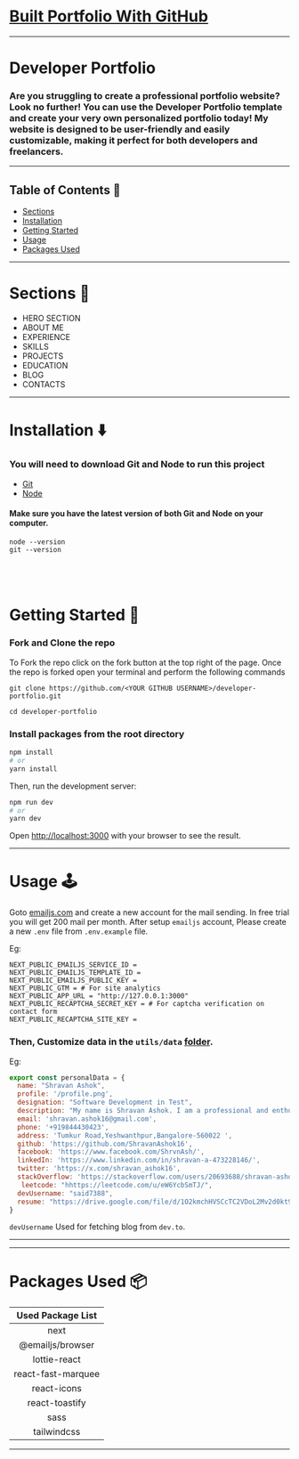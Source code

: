 # [Built Portfolio With GitHub ](https://github.com/ShravanAshok16/web-portfolio/tree/master)

---

# Developer Portfolio

### Are you struggling to create a professional portfolio website? Look no further! You can use the Developer Portfolio template and create your very own personalized portfolio today! My website is designed to be user-friendly and easily customizable, making it perfect for both developers and freelancers.

---

## Table of Contents :scroll:

- [Sections](#sections-bookmark)
- [Installation](#installation-arrow_down)
- [Getting Started](#getting-started-dart)
- [Usage](#usage-joystick)
- [Packages Used](#packages-used-package)

---

# Sections :bookmark:

- HERO SECTION
- ABOUT ME
- EXPERIENCE
- SKILLS
- PROJECTS
- EDUCATION
- BLOG
- CONTACTS

---

# Installation :arrow_down:

### You will need to download Git and Node to run this project

- [Git](https://git-scm.com/downloads)
- [Node](https://nodejs.org/en/download/)

#### Make sure you have the latest version of both Git and Node on your computer.

```
node --version
git --version
```

## <br />

# Getting Started :dart:

### Fork and Clone the repo

To Fork the repo click on the fork button at the top right of the page. Once the repo is forked open your terminal and perform the following commands

```
git clone https://github.com/<YOUR GITHUB USERNAME>/developer-portfolio.git

cd developer-portfolio
```

### Install packages from the root directory

```bash
npm install
# or
yarn install
```

Then, run the development server:

```bash
npm run dev
# or
yarn dev
```

Open [http://localhost:3000](http://localhost:3000) with your browser to see the result.

---

# Usage :joystick:

Goto [emailjs.com](https://www.emailjs.com/) and create a new account for the mail sending. In free trial you will get 200 mail per month. After setup `emailjs` account, Please create a new `.env` file from `.env.example` file.

Eg:

```env
NEXT_PUBLIC_EMAILJS_SERVICE_ID =
NEXT_PUBLIC_EMAILJS_TEMPLATE_ID =
NEXT_PUBLIC_EMAILJS_PUBLIC_KEY =
NEXT_PUBLIC_GTM = # For site analytics
NEXT_PUBLIC_APP_URL = "http://127.0.0.1:3000"
NEXT_PUBLIC_RECAPTCHA_SECRET_KEY = # For captcha verification on contact form
NEXT_PUBLIC_RECAPTCHA_SITE_KEY =
```

### Then, Customize data in the `utils/data` [folder](https://github.com/said7388/developer-portfolio/tree/main/utils/data).

Eg:

```javascript
export const personalData = {
  name: "Shravan Ashok",
  profile: '/profile.png',
  designation: "Software Development in Test",
  description: "My name is Shravan Ashok. I am a professional and enthusiastic programmer and Tester in my daily life. I am a quick learner with a self-learning attitude. I love to learn and explore new technologies and am passionate about problem-solving. I love almost all the stacks of web application development and love to make the web more open to the world. My core skill is based on JavaScript and I love to do most of the things using JavaScript. I am available for any kind of job opportunity that suits my skills and interests.",
  email: 'shravan.ashok16@gmail.com',
  phone: '+919844430423',
  address: 'Tumkur Road,Yeshwanthpur,Bangalore-560022 ',
  github: 'https://github.com/ShravanAshok16',
  facebook: 'https://www.facebook.com/ShrvnAsh/',
  linkedIn: 'https://www.linkedin.com/in/shravan-a-473228146/',
  twitter: 'https://x.com/shravan_ashok16',
  stackOverflow: 'https://stackoverflow.com/users/20693688/shravan-ashok',
   leetcode: "hhttps://leetcode.com/u/eW6YcbSmTJ/",
  devUsername: "said7388",
  resume: "https://drive.google.com/file/d/1O2kmchHVSCcTC2VDoL2Mv2d0kt9LhFem/view?usp=sharing"
}
```

`devUsername` Used for fetching blog from `dev.to`.

---

---

# Packages Used :package:

| Used Package List  |
| :----------------: |
|        next        |
|  @emailjs/browser  |
|    lottie-react    |
| react-fast-marquee |
|    react-icons     |
|   react-toastify   |
|        sass        |
|    tailwindcss     |

---
